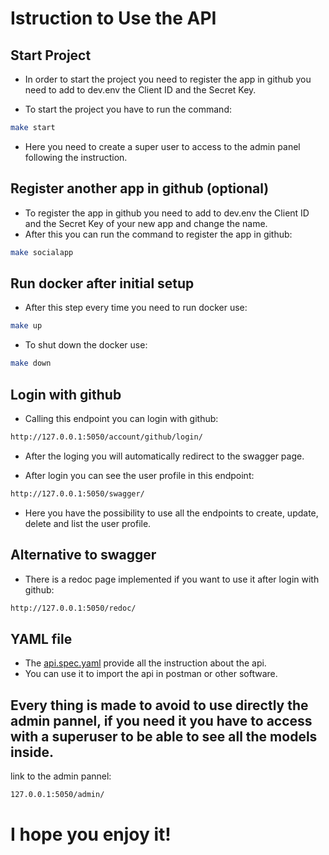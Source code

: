 # Istruction to Use the API

## Start Project

- In order to start the project you need to register the app in github you need to add to dev.env the Client ID and the Secret Key.

- To start the project you have to run the command:

```bash
make start
```
 - Here you need to create a super user to access to the admin panel following the instruction.

## Register another app in github (optional)

- To register the app in github you need to add to dev.env the Client ID and the Secret Key of your new app and change the name.
- After this you can run the command to register the app in github:

```bash
make socialapp
```

## Run docker after initial setup

 - After this step every time you need to run docker use:

```bash
make up
```

- To shut down the docker use:

```bash
make down
```

## Login with github
  
 - Calling this endpoint you can login with github:

```bash
http://127.0.0.1:5050/account/github/login/
```
- After the loging you will automatically redirect to the swagger page.

- After login you can see the user profile in this endpoint:

```bash
http://127.0.0.1:5050/swagger/
```
- Here you have the possibility to use all the endpoints to create, update, delete and list the user profile.


## Alternative to swagger

- There is a redoc page implemented if you want to use it after login with github:

```bash
http://127.0.0.1:5050/redoc/
```

## YAML file

- The [api.spec.yaml](./api.spec.yaml) provide all the instruction about the api.
- You can use it to import the api in postman or other software.

## Every thing is made to avoid to use directly the admin pannel, if you need it you have to access with a superuser to be able to see all the models inside.

link to the admin pannel:

```bash
127.0.0.1:5050/admin/
```

# I hope you enjoy it!
